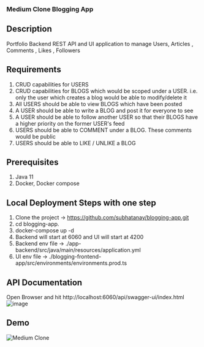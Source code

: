 ### Medium Clone Blogging App

## Description
Portfolio Backend REST API and UI application to manage Users, Articles , Comments , Likes , Followers

## Requirements
1. CRUD capabilities for USERS
2. CRUD capabilities for BLOGS which would be scoped under a USER. i.e. only the user which creates a blog would be able to modify/delete it
3. All USERS should be able to view BLOGS which have been posted
4. A USER should be able to write a BLOG and post it for everyone to see
5. A USER should be able to follow another USER so that their BLOGS have a higher priority on the former USER's feed
6. USERS should be able to COMMENT under a BLOG. These comments would be public
7. USERS should be able to LIKE / UNLIKE a BLOG

## Prerequisites
1. Java 11
3. Docker, Docker compose 

## Local Deployment Steps with one step
1. Clone the project -> https://github.com/subhatanay/blogging-app.git
2. cd blogging-app. 
4. docker-compose up -d
5. Backend will start at 6060 and UI will start at 4200
6. Backend env file -> ./app-backend/src/java/main/resources/application.yml
7. UI env file -> ./blogging-frontend-app/src/environments/environments.prod.ts

## API Documentation
Open Browser and hit http://localhost:6060/api/swagger-ui/index.html
![image](https://user-images.githubusercontent.com/22850961/204879368-056f911e-801d-4cf8-9f3d-5799c4c03df6.png)


## Demo
![Medium Clone](https://user-images.githubusercontent.com/22850961/204880642-9183f848-bfda-4edc-a090-105c4eec58f8.gif)
